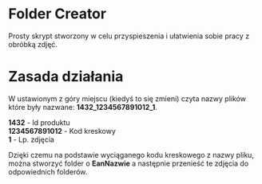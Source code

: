 # Folder Creator

Prosty skrypt stworzony w celu przyspieszenia i ułatwienia sobie pracy z obróbką zdjęć.


# Zasada działania 
W ustawionym z góry miejscu (kiedyś to się zmieni) czyta nazwy plików które były nazwane: **1432_1234567891012_1**.<br/>


**1432** - Id produktu <br/>
**1234567891012** - Kod kreskowy <br/>
**1** - Lp. zdjęcia <br/>

Dzięki czemu na podstawie wyciąganego kodu kreskowego z nazwy pliku, można stworzyć folder o **EanNazwie** a następnie przenieść te zdjęcia do odpowiednich folderów. 
